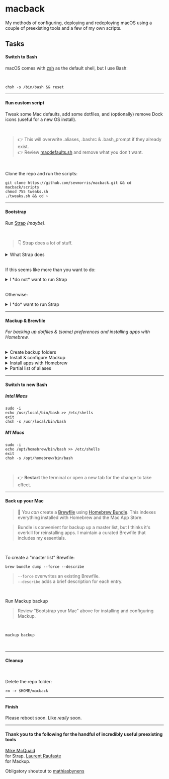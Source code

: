 # macback

My methods of configuring, deploying and redeploying macOS using a couple of preexisting tools and a few of my own scripts.

## Tasks

#### Switch to Bash

  macOS comes with [zsh](https://support.apple.com/en-us/HT208050) as the default shell, but I use Bash:

  <br>

  ```
  chsh -s /bin/bash && reset
  ```

---
#### Run custom script

Tweak some Mac defaults, add some dotfiles, and (optionally) remove Dock icons (useful for a new OS install).

<br>

> :point_right: This will overwrite .aliases, .bashrc & .bash_prompt if they already exist.<br>
> :point_right: Review [macdefaults.sh](scripts/macdefaults.sh) and remove what you don't want.

<br>

Clone the repo and run the scripts:

```
git clone https://github.com/sevmorris/macback.git && cd macback/scripts
chmod 755 tweaks.sh
./tweaks.sh && cd ~
```

---
#### Bootstrap


Run [Strap](https://github.com/MikeMcQuaid/strap) *(maybe)*.

<br>

> :point_down: Strap does a lot of stuff.

<details>
  <summary>What Strap does</summary>

<br>

- Disables Java in Safari (for better security)
- Enables the macOS screensaver password immediately (for better security)
- Enables the macOS application firewall (for better security)
- Adds a Found this computer? message to the login screen (for machine recovery)
- Enables full-disk encryption and saves the FileVault Recovery Key to the Desktop (for better security)
- Installs the Xcode Command Line Tools (for compilers and Unix tools)
- Agree to the Xcode license (for using compilers without prompts)
- Installs Homebrew (for installing command-line software)
- Installs Homebrew Bundle (for bundler-like Brewfile support)
- Installs Homebrew Services (for managing Homebrew-installed services)
- Installs Homebrew Cask (for installing graphical software)
- Installs the latest macOS software updates (for better security)
- Installs dotfiles from a user's https://github.com/username/dotfiles repository. If they exist and are executable: runs script/setup to configure the dotfiles and script/strap-after-setup after setting up everything else.
- Installs software from a user's Brewfile in their https://github.com/username/homebrew-brewfile repository or .Brewfile in their home directory.
- A simple web application to set Git's name, email and GitHub token (needs authorised on any organisations you wish to access)
- Idempotent

</details>

<br>

If this seems like more than you want to do:

<details>
  <summary>I *do not* want to run Strap</summary>

---
Install [Homebrew](https://brew.sh/):


```
/bin/bash -c "$(curl -fsSL https://raw.githubusercontent.com/Homebrew/install/HEAD/install.sh)"
```

<br>

Install Xcode Command Line Tools:


```
xcode-select --install
```

</details>

<br>

Otherwise:

<details>
  <summary>I *do* want to run Strap</summary>

---

```
git clone https://github.com/MikeMcQuaid/strap
cd strap
bash bin/strap.sh
```

</details>

---
#### Mackup & Brewfile

_For backing up dotfiles & (some) preferences and installing apps with Homebrew._

<br>

<details>
  <summary>Create backup folders</summary>

---

```
mkdir ~/backups && mkdir ~/backups/mackup
```

<br>

</details>

<details>
  <summary>Install & configure Mackup</summary>

---

```
brew install mackup
```

<br>

Create a .cfg file for Mackup:

```
nano ~/.mackup.cfg
```

<br>

Add the following text and save:

```
[storage]
engine = file_system
path = backups
directory = mackup
```

<br>
</details>
<details>
  <summary>Install apps with Homebrew</summary>

---

This will install everything listed in your Brewfile.

> I include a curated [Brewfile](https://github.com/Homebrew/homebrew-bundle) in this repo
> that excludes casks and Mac App Store apps.

```
cd ~
brew bundle install
```

<br>

Clean up (using one of the new aliases):

```
cleanbrew
```

</details>

<details>
  <summary>Partial list of aliases</summary>

- / # List all & sort by modification date with most recent first and directories first
lm

- / # List only visible files & folders
ll
ld

- / # List all files and folders
la

# List only (and all) files
lf
files

# List in tree form using exa
tree

# Recursively delete `.DS_Store` files (wipes out Desktop layout)
cleands

# Flush Directory Service cache
flush

# Clean up Homebrew
cleanbrew

# Run brew-cask-upgrade and force it to update everything
Brewup

# Get macOS Software Updates, and update installed Ruby gems, npm, and their installed packages
update

# Send files and folders to Trash instead of deleting
rm

# Update dotfiles in ~/ if modified in macback
dots

# Back up dotfiles and preferences with mackup
mackup

# Backup preferences locally then remotely
backup

# Use micro instead of nano
nano

# Open Brewfile in nano (micro)
brewfile

# Reload the shell (i.e. invoke as a login shell)
reload

# Print each PATH entry on a separate line
path

# Run gtop
mon="gtop"

# Use fd instead of find
find

# a quick way to get out of current directory
alias ..='cd ..'
alias ~='cd ~'

# cd to Desktop or Downloads
dl
dt

# Copy a shrug to the clipboard
shrug

# Clear the terminal
c

# Turn off the screen
s

# sudo
please

# Run a system audit using Lynis
Scan
audit

# Use duf instead of du
du

# brew uninstall <app name>
unbrew

# Use bat instead of cat
cat

# Replace man with tldr
man



</details>

---
#### Switch to new Bash

##### Intel Macs

```
sudo -i
echo /usr/local/bin/bash >> /etc/shells
exit
chsh -s /usr/local/bin/bash
```

##### M1 Macs

```
sudo -i
echo /opt/homebrew/bin/bash >> /etc/shells
exit
chsh -s /opt/homebrew/bin/bash
```

<br>

> :point_right: **Restart** the terminal or open a new tab for the change to take effect.

---
#### Back up your Mac

> :pushpin: You _can_ create a [Brewfile](https://github.com/Homebrew/homebrew-bundle) using
> [Homebrew Bundle](https://docs.brew.sh/Manpage#bundle-subcommand). This indexes everything
> installed with Homebrew and the Mac App Store.<br>

> Bundle is convenient for backup up a master list, but I thinks it's overkill
> for reinstalling apps. I maintain a curated Brewfile that includes my essentials.

<br>

To create a "master list" Brewfile:

```
brew bundle dump --force --describe
```

> `--force` overwrites an existing Brewfile.<br>
> `--describe` adds a brief description for each entry.

<br>

Run Mackup backup

> Review "Bootstrap your Mac" above for installing and configuring Mackup.

<br>

```
mackup backup
```

<br>


---
#### Cleanup

<br>

Delete the repo folder:

```
rm -r $HOME/macback
```

---
#### Finish

Please reboot soon. Like _really_ soon.


---
#### Thank you to the following for the handful of incredibly useful preexisting tools

[Mike McQuaid](https://github.com/MikeMcQuaid)<br> for Strap.
[Laurent Raufaste](https://github.com/lra)<br> for Mackup.

Obligatory shoutout to [mathiasbynens](https://github.com/mathiasbynens/dotfiles/blob/main/.macos)

